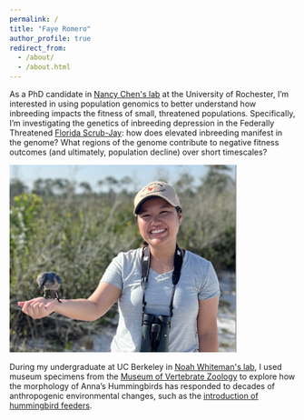 ```yaml
---
permalink: /
title: "Faye Romero"
author_profile: true
redirect_from: 
  - /about/
  - /about.html
---
```


As a PhD candidate in [Nancy Chen's lab](https://popgenchenlab.github.io/) at the University of Rochester, I’m interested in using population genomics to better understand how inbreeding impacts the fitness of small, threatened populations. Specifically, I’m investigating the genetics of inbreeding depression in the Federally Threatened [Florida Scrub-Jay](https://www.archbold-station.org/projects/long-term-florida-scrub-jay-project): how does elevated inbreeding manifest in the genome? What regions of the genome contribute to negative fitness outcomes (and ultimately, population decline) over short timescales?  
  
<img src="/images/Romero_Pic.png" alt="Faye feeding a peanut to a Florida Scrub-Jay" width="400"/>
  
During my undergraduate at UC Berkeley in [Noah Whiteman's lab](http://www.noahwhiteman.org/), I used museum specimens from the [Museum of Vertebrate Zoology](https://mvz.berkeley.edu/) to explore how the morphology of Anna’s Hummingbirds has responded to decades of anthropogenic environmental changes, such as the [introduction of hummingbird feeders](https://onlinelibrary.wiley.com/doi/full/10.1111/gcb.70237).